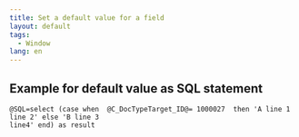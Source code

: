 ```yaml
---
title: Set a default value for a field
layout: default
tags:  
  - Window
lang: en
---
```


## Example for default value as SQL statement
```
@SQL=select (case when  @C_DocTypeTarget_ID@= 1000027  then 'A line 1
line 2' else 'B line 3
line4' end) as result
```
